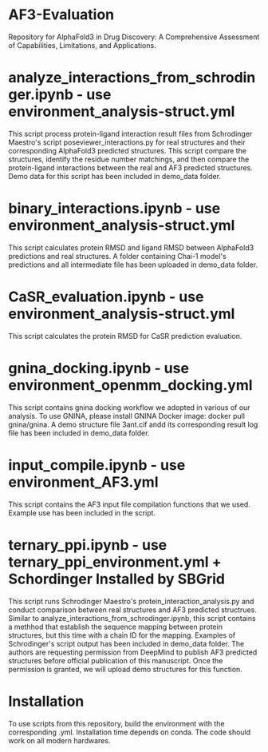 # AF3-Evaluation
Repository for AlphaFold3 in Drug Discovery: A Comprehensive Assessment of Capabilities, Limitations, and Applications.

# analyze_interactions_from_schrodinger.ipynb - use environment_analysis-struct.yml
This script process protein-ligand interaction result files from Schrodinger Maestro's script poseviewer_interactions.py for real structures and their corresponding AlphaFold3 predicted structures. This script compare the structures, identify the residue number matchings, and then compare the protein-ligand interactions between the real and AF3 predicted structures. Demo data for this script has been included in demo_data folder.

# binary_interactions.ipynb - use environment_analysis-struct.yml
This script calculates protein RMSD and ligand RMSD between AlphaFold3 predictions and real structures. A folder containing Chai-1 model's predictions and all intermediate file has been uploaded in demo_data folder.

# CaSR_evaluation.ipynb - use environment_analysis-struct.yml
This script calculates the protein RMSD for CaSR prediction evaluation.

# gnina_docking.ipynb - use environment_openmm_docking.yml
This script contains gnina docking workflow we adopted in various of our analysis. To use GNINA, please install GNINA Docker image: docker pull gnina/gnina. A demo structure file 3ant.cif andd its corresponding result log file has been included in demo_data folder.

# input_compile.ipynb - use environment_AF3.yml
This script contains the AF3 input file compilation functions that we used. Example use has been included in the script.

# ternary_ppi.ipynb - use ternary_ppi_environment.yml + Schordinger Installed by SBGrid
This script runs Schrodinger Maestro's protein_interaction_analysis.py and conduct comparison between real structures and AF3 predicted structrues. Similar to analyze_interactions_from_schrodinger.ipynb, this script contains a methhod that establish the sequence mapping between protein structures, but this time with a chain ID for the mapping. Examples of Schrodinger's script output has been included in demo_data folder. The authors are requesting permission from DeepMind to publish AF3 predicted structures before official publication of this manuscript. Once the permission is granted, we will upload demo structures for this function. 

# Installation
To use scripts from this repository, build the environment with the corresponding .yml. Installation time depends on conda. The code should work on all modern hardwares. 